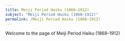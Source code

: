 ```yaml
---
title: Meiji Period Haiku (1868–1912)
subject: "Meiji Period Haiku (1868–1912)"
permalink: /Meiji Period Haiku (1868–1912)
---
```


Welcome to the page of Meiji Period Haiku (1868–1912)
